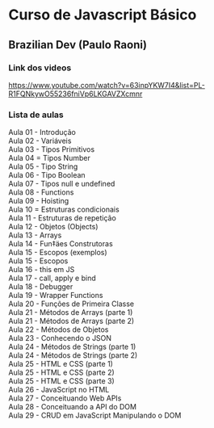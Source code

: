 # Curso de Javascript Básico  
## Brazilian Dev (Paulo Raoni)  
### Link dos videos  
<https://www.youtube.com/watch?v=63inpYKW7I4&list=PL-R1FQNkywO55236fniVp6LKGAVZXcmnr>

### Lista de aulas  

Aula 01 - Introdução  
Aula 02 - Variáveis  
Aula 03 - Tipos Primitivos  
Aula 04 = Tipos Number  
Aula 05 - Tipo String  
Aula 06 - Tipo Boolean  
Aula 07 - Tipos null e undefined  
Aula 08 - Functions  
Aula 09 - Hoisting  
Aula 10 = Estruturas condicionais  
Aula 11 - Estruturas de repetição  
Aula 12 - Objetos (Objects)  
Aula 13 - Arrays  
Aula 14 - Fun‡äes Construtoras  
Aula 15 - Escopos  (exemplos)  
Aula 15 - Escopos  
Aula 16 - this em JS  
Aula 17 - call, apply e bind  
Aula 18 - Debugger  
Aula 19 - Wrapper Functions  
Aula 20 - Funções de Primeira Classe  
Aula 21 - Métodos de Arrays (parte 1)  
Aula 21 - Métodos de Arrays (parte 2)  
Aula 22 - Métodos de Objetos  
Aula 23 - Conhecendo o JSON  
Aula 24 - Métodos de Strings (parte 1)  
Aula 24 - Métodos de Strings (parte 2)  
Aula 25 - HTML e CSS (parte 1)  
Aula 25 - HTML e CSS (parte 2)  
Aula 25 - HTML e CSS (parte 3)  
Aula 26 - JavaScript no HTML  
Aula 27 - Conceituando Web APIs  
Aula 28 - Conceituando a API do DOM  
Aula 29 - CRUD em JavaScript Manipulando o DOM  
